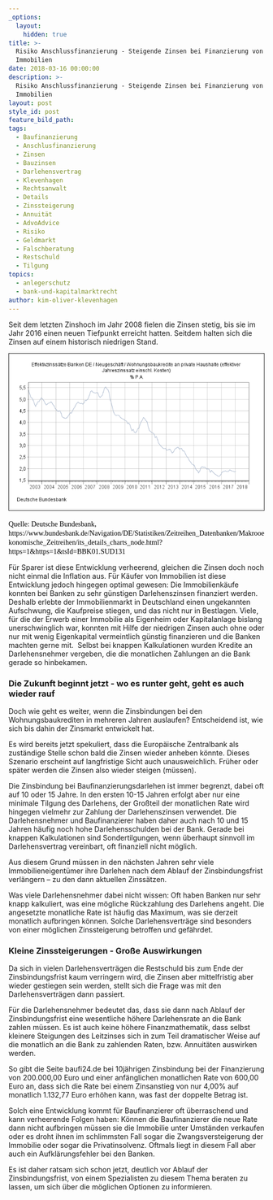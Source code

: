 ```yaml
---
_options:
  layout:
    hidden: true
title: >-
  Risiko Anschlussfinanzierung - Steigende Zinsen bei Finanzierung von
  Immobilien
date: 2018-03-16 00:00:00
description: >-
  Risiko Anschlussfinanzierung - Steigende Zinsen bei Finanzierung von
  Immobilien
layout: post
style_id: post
feature_bild_path:
tags:
  - Baufinanzierung
  - Anschlusfinanzierung
  - Zinsen
  - Bauzinsen
  - Darlehensvertrag
  - Klevenhagen
  - Rechtsanwalt
  - Details
  - Zinssteigerung
  - Annuität
  - AdvoAdvice
  - Risiko
  - Geldmarkt
  - Falschberatung
  - Restschuld
  - Tilgung
topics:
  - anlegerschutz
  - bank-und-kapitalmarktrecht
author: kim-oliver-klevenhagen
---
```


Seit dem letzten Zinshoch im Jahr 2008 fielen die Zinsen stetig, bis sie im Jahr 2016 einen neuen Tiefpunkt erreicht hatten. Seitdem halten sich die Zinsen auf einem historisch niedrigen Stand.

![](/uploads/versions/zinsentwicklung-2003-2018---x----650-400x---.png)

<font color="#000000">
						<font face="Calibri">Quelle: Deutsche Bundesbank, https://www.bundesbank.de/Navigation/DE/Statistiken/Zeitreihen_Datenbanken/Makrooekonomische_Zeitreihen/its_details_charts_node.html?https=1&amp;https=1&amp;tsId=BBK01.SUD131</font>
					</font>

Für Sparer ist diese Entwicklung verheerend, gleichen die Zinsen doch noch nicht einmal die Inflation aus. Für Käufer von Immobilien ist diese Entwicklung jedoch hingegen optimal gewesen: Die Immobilienkäufe konnten bei Banken zu sehr günstigen Darlehenszinsen finanziert werden. Deshalb erlebte der Immobilienmarkt in Deutschland einen ungekannten Aufschwung, die Kaufpreise stiegen, und das nicht nur in Bestlagen. Viele, für die der Erwerb einer Immobilie als Eigenheim oder Kapitalanlage bislang unerschwinglich war, konnten mit Hilfe der niedrigen Zinsen auch ohne oder nur mit wenig Eigenkapital vermeintlich günstig finanzieren und die Banken machten gerne mit.  Selbst bei knappen Kalkulationen wurden Kredite an Darlehensnehmer vergeben, die die monatlichen Zahlungen an die Bank gerade so hinbekamen.

### Die Zukunft beginnt jetzt - wo es runter geht, geht es auch wieder rauf

Doch wie geht es weiter, wenn die Zinsbindungen bei den Wohnungsbaukrediten in mehreren Jahren auslaufen? Entscheidend ist, wie sich bis dahin der Zinsmarkt entwickelt hat.

Es wird bereits jetzt spekuliert, dass die Europäische Zentralbank als zuständige Stelle schon bald die Zinsen wieder anheben könnte. Dieses Szenario erscheint auf langfristige Sicht auch unausweichlich. Früher oder später werden die Zinsen also wieder steigen (müssen).

Die Zinsbindung bei Baufinanzierungsdarlehen ist immer begrenzt, dabei oft auf 10 oder 15 Jahre. In den ersten 10-15 Jahren erfolgt aber nur eine minimale Tilgung des Darlehens, der Großteil der monatlichen Rate wird hingegen vielmehr zur Zahlung der Darlehenszinsen verwendet. Die Darlehensnehmer und Baufinanzierer haben daher auch nach 10 und 15 Jahren häufig noch hohe Darlehensschulden bei der Bank. Gerade bei knappen Kalkulationen sind Sondertilgungen, wenn überhaupt sinnvoll im Darlehensvertrag vereinbart, oft finanziell nicht möglich.

Aus diesem Grund müssen in den nächsten Jahren sehr viele Immobilieneigentümer ihre Darlehen nach dem Ablauf der Zinsbindungsfrist verlängern – zu den dann aktuellen Zinssätzen.

Was viele Darlehensnehmer dabei nicht wissen: Oft haben Banken nur sehr knapp kalkuliert, was eine mögliche Rückzahlung des Darlehens angeht. Die angesetzte monatliche Rate ist häufig das Maximum, was sie derzeit monatlich aufbringen können. Solche Darlehensverträge sind besonders von einer möglichen Zinssteigerung betroffen und gefährdet.

### Kleine Zinssteigerungen - Große Auswirkungen

Da sich in vielen Darlehensverträgen die Restschuld bis zum Ende der Zinsbindungsfrist kaum verringern wird, die Zinsen aber mittelfristig aber wieder gestiegen sein werden, stellt sich die Frage was mit den Darlehensverträgen dann passiert.

Für die Darlehensnehmer bedeutet das, dass sie dann nach Ablauf der Zinsbindungsfrist eine wesentliche höhere Darlehensrate an die Bank zahlen müssen. Es ist auch keine höhere Finanzmathematik, dass selbst kleinere Steigungen des Leitzinses sich in zum Teil dramatischer Weise auf die monatlich an die Bank zu zahlenden Raten, bzw. Annuitäten auswirken werden.

So gibt die Seite baufi24.de bei 10jährigen Zinsbindung bei der Finanzierung von 200.000,00 Euro und einer anfänglichen monatlichen Rate von 600,00 Euro an, dass sich die Rate bei einem Zinsanstieg von nur 4,00% auf monatlich 1.132,77 Euro erhöhen kann, was fast der doppelte Betrag ist.

Solch eine Entwicklung kommt für Baufinanzierer oft überraschend und kann verheerende Folgen haben: Können die Baufinanzierer die neue Rate dann nicht aufbringen müssen sie die Immobilie unter Umständen verkaufen oder es droht ihnen im schlimmsten Fall sogar die Zwangsversteigerung der Immobilie oder sogar die Privatinsolvenz. Oftmals liegt in diesem Fall aber auch ein Aufklärungsfehler bei den Banken.

Es ist daher ratsam sich schon jetzt, deutlich vor Ablauf der Zinsbindungsfrist, von einem Spezialisten zu diesem Thema beraten zu lassen, um sich über die möglichen Optionen zu informieren.